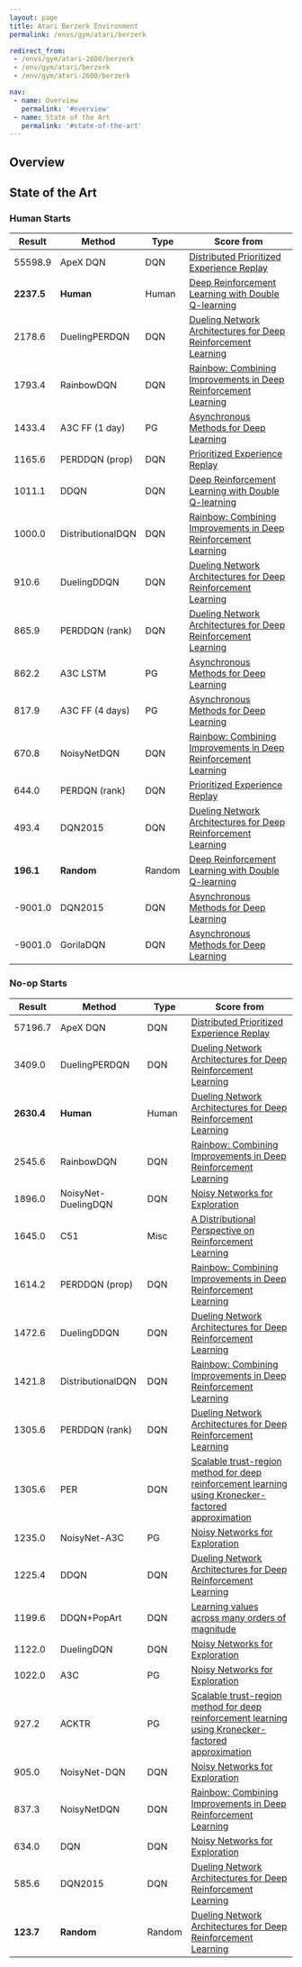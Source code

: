 ```yaml
---
layout: page
title: Atari Berzerk Environment
permalink: /envs/gym/atari/berzerk

redirect_from:
 - /envs/gym/atari-2600/berzerk
 - /env/gym/atari/berzerk
 - /env/gym/atari-2600/berzerk

nav:
 - name: Overview
   permalink: '#overview'
 - name: State of the Art
   permalink: '#state-of-the-art'
---
```



## Overview

## State of the Art

### Human Starts

| Result | Method | Type | Score from |
|--------|--------|------|------------|
| 55598.9 | ApeX DQN | DQN | [Distributed Prioritized Experience Replay](https://arxiv.org/abs/1803.00933) |
| **2237.5** | **Human** | Human | [Deep Reinforcement Learning with Double Q-learning](https://arxiv.org/abs/1509.06461) |
| 2178.6 | DuelingPERDQN | DQN | [Dueling Network Architectures for Deep Reinforcement Learning](https://arxiv.org/abs/1511.06581) |
| 1793.4 | RainbowDQN | DQN | [Rainbow: Combining Improvements in Deep Reinforcement Learning](https://arxiv.org/abs/1710.02298) |
| 1433.4 | A3C FF (1 day) | PG | [Asynchronous Methods for Deep Learning](https://arxiv.org/abs/1602.01783) |
| 1165.6 | PERDDQN (prop) | DQN | [Prioritized Experience Replay](https://arxiv.org/abs/1511.05952) |
| 1011.1 | DDQN | DQN | [Deep Reinforcement Learning with Double Q-learning](https://arxiv.org/abs/1509.06461) |
| 1000.0 | DistributionalDQN | DQN | [Rainbow: Combining Improvements in Deep Reinforcement Learning](https://arxiv.org/abs/1710.02298) |
| 910.6 | DuelingDDQN | DQN | [Dueling Network Architectures for Deep Reinforcement Learning](https://arxiv.org/abs/1511.06581) |
| 865.9 | PERDDQN (rank) | DQN | [Dueling Network Architectures for Deep Reinforcement Learning](https://arxiv.org/abs/1511.06581) |
| 862.2 | A3C LSTM | PG | [Asynchronous Methods for Deep Learning](https://arxiv.org/abs/1602.01783) |
| 817.9 | A3C FF (4 days) | PG | [Asynchronous Methods for Deep Learning](https://arxiv.org/abs/1602.01783) |
| 670.8 | NoisyNetDQN | DQN | [Rainbow: Combining Improvements in Deep Reinforcement Learning](https://arxiv.org/abs/1710.02298) |
| 644.0 | PERDQN (rank) | DQN | [Prioritized Experience Replay](https://arxiv.org/abs/1511.05952) |
| 493.4 | DQN2015 | DQN | [Dueling Network Architectures for Deep Reinforcement Learning](https://arxiv.org/abs/1511.06581) |
| **196.1** | **Random** | Random | [Deep Reinforcement Learning with Double Q-learning](https://arxiv.org/abs/1509.06461) |
| -9001.0 | DQN2015 | DQN | [Asynchronous Methods for Deep Learning](https://arxiv.org/abs/1602.01783) |
| -9001.0 | GorilaDQN | DQN | [Asynchronous Methods for Deep Learning](https://arxiv.org/abs/1602.01783) |

### No-op Starts

| Result | Method | Type | Score from |
|--------|--------|------|------------|
| 57196.7 | ApeX DQN | DQN | [Distributed Prioritized Experience Replay](https://arxiv.org/abs/1803.00933) |
| 3409.0 | DuelingPERDQN | DQN | [Dueling Network Architectures for Deep Reinforcement Learning](https://arxiv.org/abs/1511.06581) |
| **2630.4** | **Human** | Human | [Dueling Network Architectures for Deep Reinforcement Learning](https://arxiv.org/abs/1511.06581) |
| 2545.6 | RainbowDQN | DQN | [Rainbow: Combining Improvements in Deep Reinforcement Learning](https://arxiv.org/abs/1710.02298) |
| 1896.0 | NoisyNet-DuelingDQN | DQN | [Noisy Networks for Exploration](https://arxiv.org/abs/1706.10295) |
| 1645.0 | C51 | Misc | [A Distributional Perspective on Reinforcement Learning](https://arxiv.org/abs/1707.06887) |
| 1614.2 | PERDDQN (prop) | DQN | [Rainbow: Combining Improvements in Deep Reinforcement Learning](https://arxiv.org/abs/1710.02298) |
| 1472.6 | DuelingDDQN | DQN | [Dueling Network Architectures for Deep Reinforcement Learning](https://arxiv.org/abs/1511.06581) |
| 1421.8 | DistributionalDQN | DQN | [Rainbow: Combining Improvements in Deep Reinforcement Learning](https://arxiv.org/abs/1710.02298) |
| 1305.6 | PERDDQN (rank) | DQN | [Dueling Network Architectures for Deep Reinforcement Learning](https://arxiv.org/abs/1511.06581) |
| 1305.6 | PER | DQN | [Scalable trust-region method for deep reinforcement learning using Kronecker-factored approximation](https://arxiv.org/abs/1708.05144) |
| 1235.0 | NoisyNet-A3C | PG | [Noisy Networks for Exploration](https://arxiv.org/abs/1706.10295) |
| 1225.4 | DDQN | DQN | [Dueling Network Architectures for Deep Reinforcement Learning](https://arxiv.org/abs/1511.06581) |
| 1199.6 | DDQN+PopArt | DQN | [Learning values across many orders of magnitude](https://arxiv.org/abs/1602.07714) |
| 1122.0 | DuelingDQN | DQN | [Noisy Networks for Exploration](https://arxiv.org/abs/1706.10295) |
| 1022.0 | A3C | PG | [Noisy Networks for Exploration](https://arxiv.org/abs/1706.10295) |
| 927.2 | ACKTR | PG | [Scalable trust-region method for deep reinforcement learning using Kronecker-factored approximation](https://arxiv.org/abs/1708.05144) |
| 905.0 | NoisyNet-DQN | DQN | [Noisy Networks for Exploration](https://arxiv.org/abs/1706.10295) |
| 837.3 | NoisyNetDQN | DQN | [Rainbow: Combining Improvements in Deep Reinforcement Learning](https://arxiv.org/abs/1710.02298) |
| 634.0 | DQN | DQN | [Noisy Networks for Exploration](https://arxiv.org/abs/1706.10295) |
| 585.6 | DQN2015 | DQN | [Dueling Network Architectures for Deep Reinforcement Learning](https://arxiv.org/abs/1511.06581) |
| **123.7** | **Random** | Random | [Dueling Network Architectures for Deep Reinforcement Learning](https://arxiv.org/abs/1511.06581) |

